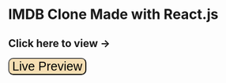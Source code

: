 # IMDB Clone Made with React.js

## Click here to view ->

<button style="border-radius:10px;background:wheat;">
<a href="https://harshit-imdb-clone.netlify.app/" style="font-size:25px;text-decoration:none;color:black;">Live Preview</a>
</button>
